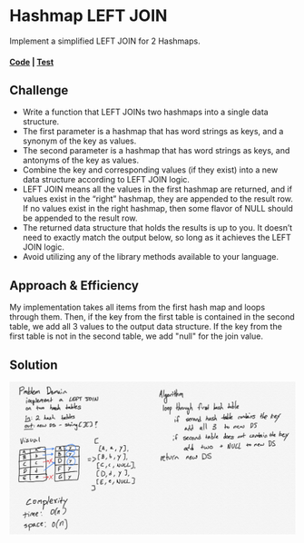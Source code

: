 # Hashmap LEFT JOIN
Implement a simplified LEFT JOIN for 2 Hashmaps.
#### [Code](/Data-Structures/hashtable/src/main/java/hashtable/LeftJoin/LeftJoin.java)  |  [Test](/Data-Structures/hashtable/src/test/java/hashtable/LeftJoin/LeftJoinTest.java)

## Challenge
* Write a function that LEFT JOINs two hashmaps into a single data structure.
* The first parameter is a hashmap that has word strings as keys, and a synonym of the key as values.
* The second parameter is a hashmap that has word strings as keys, and antonyms of the key as values.
* Combine the key and corresponding values (if they exist) into a new data structure according to LEFT JOIN logic.
* LEFT JOIN means all the values in the first hashmap are returned, and if values exist in the “right” hashmap, they are appended to the result row. If no values exist in the right hashmap, then some flavor of NULL should be appended to the result row.
* The returned data structure that holds the results is up to you. It doesn’t need to exactly match the output below, so long as it achieves the LEFT JOIN logic.
* Avoid utilizing any of the library methods available to your language.

## Approach & Efficiency
My implementation takes all items from the first hash map and loops through them. Then, if the key from the first table is contained in the second table, we add all 3 values to the output data structure. If the key from the first table is not in the second table, we add "null" for the join value.

## Solution
<!-- Embedded whiteboard image -->
![left join whiteboard](/assets/leftJoin.jpg)

